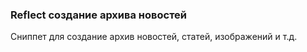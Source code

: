
<meta http-equiv="Content-Type" content="text/html; charset=utf-8">
<h3>Reflect создание архива новостей </h3>
Сниппет для создание архив новостей, статей, изображений и т.д.
